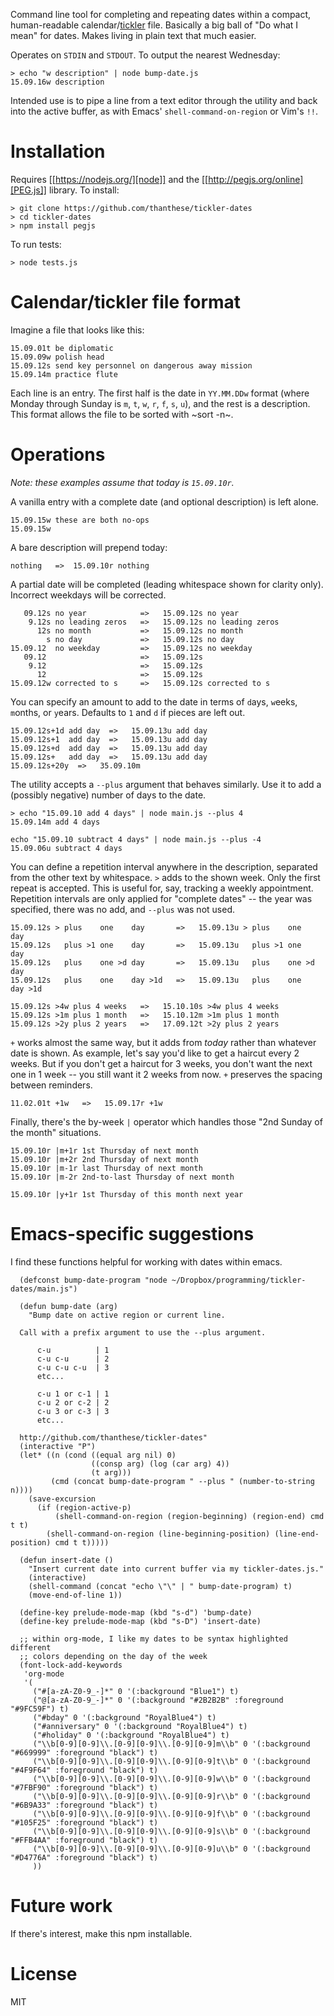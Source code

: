 Command line tool for completing and repeating dates within a compact, human-readable calendar/[tickler](https://en.wikipedia.org/wiki/Tickler) file. Basically a big ball of "Do what I mean" for dates. Makes living in plain text that much easier.

Operates on `STDIN` and `STDOUT`. To output the nearest Wednesday:

```
> echo "w description" | node bump-date.js
15.09.16w description
```

Intended use is to pipe a line from a text editor through the utility and back into the active buffer, as with Emacs' `shell-command-on-region` or Vim's `!!`.

# Installation

Requires [[https://nodejs.org/][node]] and the [[http://pegjs.org/online][PEG.js]] library. To install:

```
> git clone https://github.com/thanthese/tickler-dates
> cd tickler-dates
> npm install pegjs
```

To run tests:

```
> node tests.js
```

# Calendar/tickler file format

Imagine a file that looks like this:

```
15.09.01t be diplomatic
15.09.09w polish head
15.09.12s send key personnel on dangerous away mission
15.09.14m practice flute
```

Each line is an entry. The first half is the date in `YY.MM.DDw` format (where Monday through Sunday is `m`, `t`, `w`, `r`, `f`, `s`, `u`), and the rest is a description. This format allows the file to be sorted with ~sort -n~.

# Operations

*Note: these examples assume that today is `15.09.10r`.*

A vanilla entry with a complete date (and optional description) is left alone.

```
15.09.15w these are both no-ops
15.09.15w
```

A bare description will prepend today:

```
nothing   =>  15.09.10r nothing
```

A partial date will be completed (leading whitespace shown for clarity only). Incorrect weekdays will be corrected.

```
   09.12s no year            =>   15.09.12s no year
    9.12s no leading zeros   =>   15.09.12s no leading zeros
      12s no month           =>   15.09.12s no month
        s no day             =>   15.09.12s no day
15.09.12  no weekday         =>   15.09.12s no weekday
   09.12                     =>   15.09.12s
    9.12                     =>   15.09.12s
      12                     =>   15.09.12s
15.09.12w corrected to s     =>   15.09.12s corrected to s
```

You can specify an amount to add to the date in terms of `d`ays, `w`eeks, `m`onths, or `y`ears. Defaults to `1` and `d` if pieces are left out.

```
15.09.12s+1d add day  =>   15.09.13u add day
15.09.12s+1  add day  =>   15.09.13u add day
15.09.12s+d  add day  =>   15.09.13u add day
15.09.12s+   add day  =>   15.09.13u add day
15.09.12s+20y  =>   35.09.10m
```

The utility accepts a `--plus` argument that behaves similarly. Use it to add a (possibly negative) number of days to the date.

```
> echo "15.09.10 add 4 days" | node main.js --plus 4
15.09.14m add 4 days

echo "15.09.10 subtract 4 days" | node main.js --plus -4
15.09.06u subtract 4 days
```

You can define a repetition interval anywhere in the description, separated from the other text by whitespace. `>` adds to the shown week. Only the first repeat is accepted. This is useful for, say, tracking a weekly appointment. Repetition intervals are only applied for "complete dates" -- the year was specified, there was no add, and `--plus` was not used.

```
15.09.12s > plus    one    day       =>   15.09.13u > plus    one    day
15.09.12s   plus >1 one    day       =>   15.09.13u   plus >1 one    day
15.09.12s   plus    one >d day       =>   15.09.13u   plus    one >d day
15.09.12s   plus    one    day >1d   =>   15.09.13u   plus    one    day >1d

15.09.12s >4w plus 4 weeks   =>   15.10.10s >4w plus 4 weeks
15.09.12s >1m plus 1 month   =>   15.10.12m >1m plus 1 month
15.09.12s >2y plus 2 years   =>   17.09.12t >2y plus 2 years
```

`+` works almost the same way, but it adds from *today* rather than whatever date is shown. As example, let's say you'd like to get a haircut every 2 weeks. But if you don't get a haircut for 3 weeks, you don't want the next one in 1 week -- you still want it 2 weeks from now. `+` preserves the spacing between reminders.

```
11.02.01t +1w   =>   15.09.17r +1w
```

Finally, there's the by-week `|` operator which handles those "2nd Sunday of the month" situations.

```
15.09.10r |m+1r 1st Thursday of next month
15.09.10r |m+2r 2nd Thursday of next month
15.09.10r |m-1r last Thursday of next month
15.09.10r |m-2r 2nd-to-last Thursday of next month

15.09.10r |y+1r 1st Thursday of this month next year
```

# Emacs-specific suggestions

I find these functions helpful for working with dates within emacs.

``` elisp
  (defconst bump-date-program "node ~/Dropbox/programming/tickler-dates/main.js")

  (defun bump-date (arg)
    "Bump date on active region or current line.

  Call with a prefix argument to use the --plus argument.

      c-u          | 1
      c-u c-u      | 2
      c-u c-u c-u  | 3
      etc...

      c-u 1 or c-1 | 1
      c-u 2 or c-2 | 2
      c-u 3 or c-3 | 3
      etc...

  http://github.com/thanthese/tickler-dates"
  (interactive "P")
  (let* ((n (cond ((equal arg nil) 0)
                  ((consp arg) (log (car arg) 4))
                  (t arg)))
         (cmd (concat bump-date-program " --plus " (number-to-string n))))
    (save-excursion
      (if (region-active-p)
          (shell-command-on-region (region-beginning) (region-end) cmd t t)
        (shell-command-on-region (line-beginning-position) (line-end-position) cmd t t)))))

  (defun insert-date ()
    "Insert current date into current buffer via my tickler-dates.js."
    (interactive)
    (shell-command (concat "echo \"\" | " bump-date-program) t)
    (move-end-of-line 1))

  (define-key prelude-mode-map (kbd "s-d") 'bump-date)
  (define-key prelude-mode-map (kbd "s-D") 'insert-date)

  ;; within org-mode, I like my dates to be syntax highlighted different
  ;; colors depending on the day of the week
  (font-lock-add-keywords
   'org-mode
   '(
     ("#[a-zA-Z0-9_-]*" 0 '(:background "Blue1") t)
     ("@[a-zA-Z0-9_-]*" 0 '(:background "#2B2B2B" :foreground "#9FC59F") t)
     ("#bday" 0 '(:background "RoyalBlue4") t)
     ("#anniversary" 0 '(:background "RoyalBlue4") t)
     ("#holiday" 0 '(:background "RoyalBlue4") t)
     ("\\b[0-9][0-9]\\.[0-9][0-9]\\.[0-9][0-9]m\\b" 0 '(:background "#669999" :foreground "black") t)
     ("\\b[0-9][0-9]\\.[0-9][0-9]\\.[0-9][0-9]t\\b" 0 '(:background "#4F9F64" :foreground "black") t)
     ("\\b[0-9][0-9]\\.[0-9][0-9]\\.[0-9][0-9]w\\b" 0 '(:background "#7FBF90" :foreground "black") t)
     ("\\b[0-9][0-9]\\.[0-9][0-9]\\.[0-9][0-9]r\\b" 0 '(:background "#6B9A33" :foreground "black") t)
     ("\\b[0-9][0-9]\\.[0-9][0-9]\\.[0-9][0-9]f\\b" 0 '(:background "#105F25" :foreground "black") t)
     ("\\b[0-9][0-9]\\.[0-9][0-9]\\.[0-9][0-9]s\\b" 0 '(:background "#FFB4AA" :foreground "black") t)
     ("\\b[0-9][0-9]\\.[0-9][0-9]\\.[0-9][0-9]u\\b" 0 '(:background "#D4776A" :foreground "black") t)
     ))
```

# Future work

If there's interest, make this npm installable.

# License
MIT
